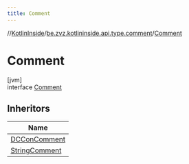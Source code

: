 ```yaml
---
title: Comment
---
```

//[KotlinInside](../../../index.html)/[be.zvz.kotlininside.api.type.comment](../index.html)/[Comment](index.html)



# Comment



[jvm]\
interface [Comment](index.html)



## Inheritors


| Name |
|---|
| [DCConComment](../-d-c-con-comment/index.html) |
| [StringComment](../-string-comment/index.html) |

